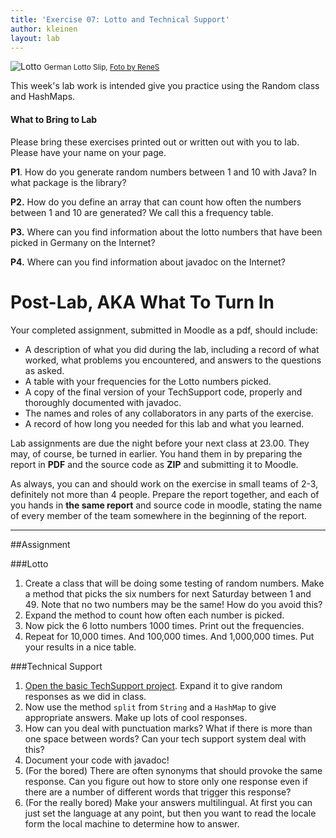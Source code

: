 ```yaml
---
title: 'Exercise 07: Lotto and Technical Support'
author: kleinen
layout: lab
---
```


![Lotto](../../images/lotto.jpg)
<small class = "float-right">German Lotto Slip, [Foto by ReneS](https://www.flickr.com/photos/rene-germany/98668296)</small>

This week's lab work is intended give you practice using the Random class and HashMaps.

#### What to Bring to Lab

Please bring these exercises printed out or written out with you to lab. Please have your name on your page.

**P1**. How do you generate random numbers between 1 and 10 with Java? In what package is the library?

**P2.** How do you define an array that can count how often the numbers between 1 and 10 are generated? We call this a frequency table.

**P3.** Where can you find information about the lotto numbers that have been picked in Germany on the Internet?

**P4.** Where can you find information about javadoc on the Internet?

# Post-Lab, AKA  What To Turn In
Your completed assignment, submitted in Moodle as a pdf,
should include:

- A description of what you did during the lab, including a record of what worked, what problems you encountered, and answers to the questions as asked.
- A table with your frequencies for the Lotto numbers picked.
- A copy of the final version of your TechSupport code, properly and thoroughly documented with javadoc.
- The names and roles of any collaborators in any parts of the exercise.
- A record of how long you needed for this lab and what you learned.

Lab assignments are due the night before your next class at 23.00. They may, of course, be turned in earlier. You hand them in by preparing the report in **PDF**  and the source code as **ZIP** and submitting it to Moodle.

As always, you can and should work on the exercise in small teams of 2-3, definitely not more than 4 people. Prepare the report together, and each of you hands in **the same report** and source code in moodle, stating the name of every member of the team somewhere in the beginning of the report.

* * *

##Assignment

###Lotto

1. Create a class that will be doing some testing of random numbers. Make a method that picks the six numbers for next Saturday between 1 and 49. Note that no two numbers may be the same! How do you avoid this?
2. Expand the method to count how often each number is picked.
3. Now pick the 6 lotto numbers 1000 times. Print out the frequencies.
4. Repeat for 10,000 times. And 100,000 times. And 1,000,000 times. Put your results in a nice table.

###Technical Support
1. [Open the basic TechSupport project](https://github.com/htw-imi-info1/exercise07). Expand it to give random responses as we did in class.
2. Now use the method `split` from `String` and a `HashMap` to give appropriate answers. Make up lots of cool responses.
3. How can you deal with punctuation marks? What if there is more than one space between words? Can your tech support system deal with this?
4. Document your code with javadoc!
5. (For the bored) There are often synonyms that should provoke the same response. Can you figure out how to store only one response even if there are a number of different words that trigger this response?
6. (For the really bored) Make your answers multilingual. At first you can just set the language at any point, but then you want to read the locale form the local machine to determine how to answer.
